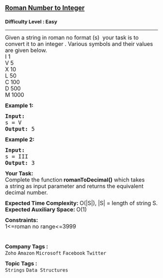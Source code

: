 <h2><a href="https://practice.geeksforgeeks.org/problems/roman-number-to-integer3201/0">Roman Number to Integer</a></h2><h3>Difficulty Level : Easy</h3><hr><div class="problems_problem_content__Xm_eO"><p><span style="font-size:18px">Given a string in roman no format (s) &nbsp;your task is to convert it to an integer&nbsp;.&nbsp;Various symbols and their values are given below.<br>
I 1<br>
V 5<br>
X 10<br>
L 50<br>
C 100<br>
D 500<br>
M 1000</span></p>

<p><span style="font-size:18px"><strong>Example 1:</strong></span></p>

<pre><span style="font-size:18px"><strong>Input:
</strong>s = V
<strong>Output: </strong>5</span>
</pre>

<p><span style="font-size:18px"><strong>Example 2:</strong></span></p>

<pre><span style="font-size:18px"><strong>Input:
</strong>s = III&nbsp;
<strong>Output: </strong>3</span>
</pre>

<p><span style="font-size:18px"><strong>Your Task:</strong><br>
Complete the function<strong>&nbsp;romanToDecimal()</strong>&nbsp;which takes a&nbsp;string&nbsp;as input parameter and returns the equivalent decimal number.&nbsp;</span></p>

<p><span style="font-size:18px"><strong>Expected Time Complexity:&nbsp;</strong>O(|S|), |S| = length of string S.<br>
<strong>Expected Auxiliary Space:&nbsp;</strong>O(1)</span></p>

<p><span style="font-size:18px"><strong>Constraints:</strong><br>
1&lt;=roman no range&lt;=3999</span></p>

<p>&nbsp;</p>
</div><p><span style=font-size:18px><strong>Company Tags : </strong><br><code>Zoho</code>&nbsp;<code>Amazon</code>&nbsp;<code>Microsoft</code>&nbsp;<code>Facebook</code>&nbsp;<code>Twitter</code>&nbsp;<br><p><span style=font-size:18px><strong>Topic Tags : </strong><br><code>Strings</code>&nbsp;<code>Data Structures</code>&nbsp;